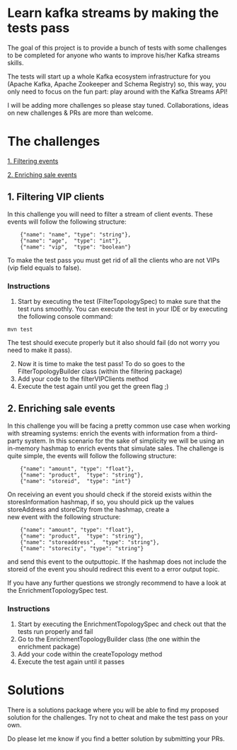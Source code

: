 # Learn kafka streams by making the tests pass

The goal of this project is to provide a bunch of tests with some challenges to be completed for anyone who wants to improve his/her Kafka streams skills.

The tests will start up a whole Kafka ecosystem infrastructure for you (Apache Kafka, Apache Zookeeper and Schema Registry) so, this way, you only need to focus on the fun part: play around with the Kafka Streams API!

I will be adding more challenges so please stay tuned. Collaborations, ideas on new challenges & PRs are more than welcome.


# The challenges

[1. Filtering events](#1-filtering-vip-clients)

[2. Enriching sale events](#2-enriching-sale-events)

## 1. Filtering VIP clients

In this challenge you will need to filter a stream of client events. These events will follow the following structure:

```
    {"name": "name", "type": "string"},
    {"name": "age",  "type": "int"},
    {"name": "vip",  "type": "boolean"}
```

To make the test pass you must get rid of all the clients who are not VIPs (vip field equals to false).

### Instructions

1. Start by executing the test (FilterTopologySpec) to make sure that the test runs smoothly. You can execute the test in your IDE or by executing the following console command:

```
mvn test
```

The test should execute properly but it also should fail (do not worry you need to make it pass).

2. Now it is time to make the test pass! To do so goes to the FilterTopologyBuilder class (within the filtering package)
3. Add your code to the filterVIPClients method
4. Execute the test again until you get the green flag ;)

## 2. Enriching sale events

In this challenge you will be facing a pretty common use case when working with streaming systems: enrich the events with information from a third-party system. In this scenario
for the sake of simplicity we will be using an in-memory hashmap to enrich events that simulate sales. The challenge is quite simple, the events will follow the following structure:

```
    {"name": "amount", "type": "float"},
    {"name": "product",  "type": "string"},
    {"name": "storeid",  "type": "int"}
```

On receiving an event you should check if the storeid exists within the storesInformation hashmap, if so, you should pick up the values storeAddress and storeCity from the hashmap, create a  
new event with the following structure:

```
    {"name": "amount", "type": "float"},
    {"name": "product",  "type": "string"},
    {"name": "storeaddress",  "type": "string"},
    {"name": "storecity", "type": "string"}
```

and send this event to the outputtopic. If the hashmap does not include the storeid of the event you should redirect this event to a error output topic.

If you have any further questions we strongly recommend to have a look at the EnrichmentTopologySpec test.

### Instructions

1. Start by executing the EnrichmentTopologySpec and check out that the tests run properly and fail
2. Go to the EnrichmentTopologyBuilder class (the one within the enrichment package)
3. Add your code within the createTopology method
4. Execute the test again until it passes

# Solutions

There is a solutions package where you will be able to find my proposed solution for the challenges. Try not to cheat and make the test pass on your own.

Do please let me know if you find a better solution by submitting your PRs.
